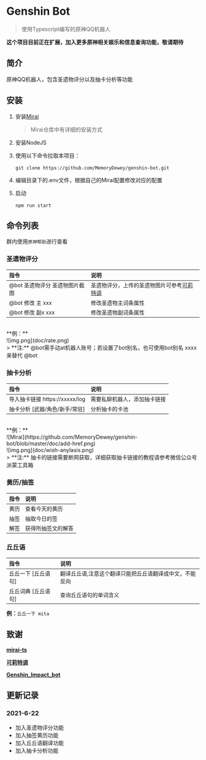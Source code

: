 # Genshin Bot

>使用Typescript编写的原神QQ机器人

**这个项目目前正在扩展，加入更多原神相关娱乐和信息查询功能，敬请期待**

## 简介

原神QQ机器人，包含圣遗物评分以及抽卡分析等功能

## 安装
1. 安装[Mirai](https://github.com/mamoe/mirai)
   > Mirai仓库中有详细的安装方式
   
2. 安装NodeJS


3. 使用以下命令拉取本项目：

   ```shell
   git clone https://github.com/MemoryDewey/genshin-bot.git
   ```

4. 编辑目录下的.env文件，根据自己的Mirai配置修改对应的配置

5. 启动
   ```shell
   npm run start
   ```

## 命令列表

群内使用`原神帮助`进行查看

### 圣遗物评分
指令|说明
:--|:--
@bot 圣遗物评分 圣遗物图片截图|圣遗物评分，上传的圣遗物图片可参考[可莉特调](https://genshin.pub)
@bot 修改 主 xxx|修改圣遗物主词条属性
@bot 修改 副x xxx|修改圣遗物副词条属性
<br>
**例：**
<br>
![img.png](doc/rate.png)
<br>
> **注:**  @bot需手动at机器人账号；若设置了bot别名，也可使用bot别名 xxxx来替代 @bot

### 抽卡分析
指令|说明
:--|:--  
导入抽卡链接 https://xxxxx/log|需要私聊机器人，添加抽卡链接
抽卡分析 [武器/角色/新手/常驻]|分析抽卡的卡池
<br>
**例：**
<br>
![Mirai](https://github.com/MemoryDewey/genshin-bot/blob/master/doc/add-href.png)
<br>
![img.png](doc/wish-anylasis.png)
<br>
> **注:**  抽卡的链接需要断网获取，详细获取抽卡链接的教程请参考微信公众号派蒙工具箱


### 黄历/抽签
指令|说明
:--|:--  
黄历|查看今天的黄历  
抽签|抽取今日的签
解签|获得所抽签文的解答


### 丘丘语

指令|说明
:--|:--  
丘丘一下 [丘丘语句]|翻译丘丘语,注意这个翻译只能把丘丘语翻译成中文，不能反向  
丘丘词典 [丘丘语句]|查询丘丘语句的单词含义

**例：**`丘丘一下 mita`


## 致谢
**[mirai-ts](https://github.com/YunYouJun/mirai-ts)**

**[可莉特调](https://genshin.pub)**

**[Genshin_Impact_bot](https://github.com/H-K-Y/Genshin_Impact_bot)**

## 更新记录

### 2021-6-22
* 加入圣遗物评分功能
* 加入抽签黄历功能
* 加入丘丘语翻译功能
* 加入抽卡分析功能

